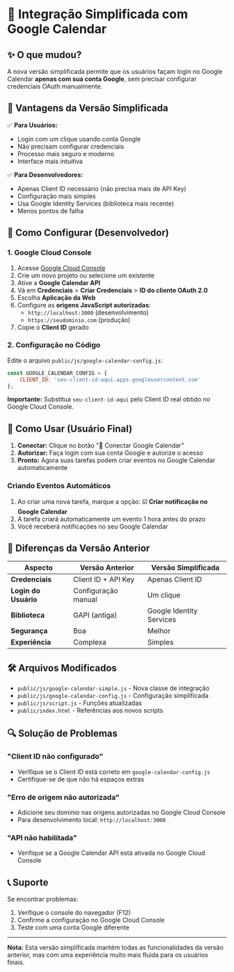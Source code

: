 # 📅 Integração Simplificada com Google Calendar

## ✨ O que mudou?

A nova versão simplificada permite que os usuários façam login no Google Calendar **apenas com sua conta Google**, sem precisar configurar credenciais OAuth manualmente.

## 🚀 Vantagens da Versão Simplificada

✅ **Para Usuários:**
- Login com um clique usando conta Google
- Não precisam configurar credenciais
- Processo mais seguro e moderno
- Interface mais intuitiva

✅ **Para Desenvolvedores:**
- Apenas Client ID necessário (não precisa mais de API Key)
- Configuração mais simples
- Usa Google Identity Services (biblioteca mais recente)
- Menos pontos de falha

## 🔧 Como Configurar (Desenvolvedor)

### 1. Google Cloud Console

1. Acesse [Google Cloud Console](https://console.cloud.google.com/)
2. Crie um novo projeto ou selecione um existente
3. Ative a **Google Calendar API**
4. Vá em **Credenciais** > **Criar Credenciais** > **ID do cliente OAuth 2.0**
5. Escolha **Aplicação da Web**
6. Configure as **origens JavaScript autorizadas**:
   - `http://localhost:3000` (desenvolvimento)
   - `https://seudominio.com` (produção)
7. Copie o **Client ID** gerado

### 2. Configuração no Código

Edite o arquivo `public/js/google-calendar-config.js`:

```javascript
const GOOGLE_CALENDAR_CONFIG = {
    CLIENT_ID: 'seu-client-id-aqui.apps.googleusercontent.com'
};
```

**Importante:** Substitua `seu-client-id-aqui` pelo Client ID real obtido no Google Cloud Console.

## 👥 Como Usar (Usuário Final)

1. **Conectar:** Clique no botão "📅 Conectar Google Calendar"
2. **Autorizar:** Faça login com sua conta Google e autorize o acesso
3. **Pronto:** Agora suas tarefas podem criar eventos no Google Calendar automaticamente

### Criando Eventos Automáticos

1. Ao criar uma nova tarefa, marque a opção:
   ☑️ **Criar notificação no Google Calendar**
2. A tarefa criará automaticamente um evento 1 hora antes do prazo
3. Você receberá notificações no seu Google Calendar

## 🔄 Diferenças da Versão Anterior

| Aspecto | Versão Anterior | Versão Simplificada |
|---------|----------------|---------------------|
| **Credenciais** | Client ID + API Key | Apenas Client ID |
| **Login do Usuário** | Configuração manual | Um clique |
| **Biblioteca** | GAPI (antiga) | Google Identity Services |
| **Segurança** | Boa | Melhor |
| **Experiência** | Complexa | Simples |

## 🛠️ Arquivos Modificados

- `public/js/google-calendar-simple.js` - Nova classe de integração
- `public/js/google-calendar-config.js` - Configuração simplificada
- `public/js/script.js` - Funções atualizadas
- `public/index.html` - Referências aos novos scripts

## 🔍 Solução de Problemas

### "Client ID não configurado"
- Verifique se o Client ID está correto em `google-calendar-config.js`
- Certifique-se de que não há espaços extras

### "Erro de origem não autorizada"
- Adicione seu domínio nas origens autorizadas no Google Cloud Console
- Para desenvolvimento local: `http://localhost:3000`

### "API não habilitada"
- Verifique se a Google Calendar API está ativada no Google Cloud Console

## 📞 Suporte

Se encontrar problemas:
1. Verifique o console do navegador (F12)
2. Confirme a configuração no Google Cloud Console
3. Teste com uma conta Google diferente

---

**Nota:** Esta versão simplificada mantém todas as funcionalidades da versão anterior, mas com uma experiência muito mais fluida para os usuários finais.